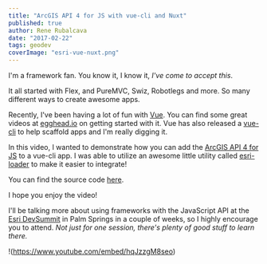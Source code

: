 ```yaml
---
title: "ArcGIS API 4 for JS with vue-cli and Nuxt"
published: true
author: Rene Rubalcava
date: "2017-02-22"
tags: geodev
coverImage: "esri-vue-nuxt.png"
---
```


I'm a framework fan. You know it, I know it, _I've come to accept this_.

It all started with Flex, and PureMVC, Swiz, Robotlegs and more. So many different ways to create awesome apps.

Recently, I've been having a lot of fun with [Vue](https://vuejs.org/). You can find some great videos at [egghead.io](https://egghead.io/courses/develop-web-apps-with-vue-js) on getting started with it. Vue has also released a [vue-cli](https://github.com/vuejs/vue-cli) to help scaffold apps and I'm really digging it.

In this video, I wanted to demonstrate how you can add the [ArcGIS API 4 for JS](https://developers.arcgis.com/javascript/) to a vue-cli app. I was able to utilize an awesome little utility called [esri-loader](https://github.com/tomwayson/esri-loader) to make it easier to integrate!

You can find the source code [here](https://github.com/odoe/vue-jsapi4).

I hope you enjoy the video!

I'll be talking more about using frameworks with the JavaScript API at the [Esri DevSummit](http://www.esri.com/events/devsummit) in Palm Springs in a couple of weeks, so I highly encourage you to attend. _Not just for one session, there's plenty of good stuff to learn there._

!(https://www.youtube.com/embed/hqJzzgM8seo)
